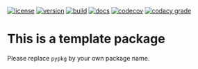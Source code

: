 [![license](https://img.shields.io/pypi/l/pypkg)](https://github.com/ihmeuw-msca/pypkg/blob/main/LICENSE)
[![version](https://img.shields.io/pypi/v/pypkg)](https://pypi.org/project/pypkg)
[![build](https://img.shields.io/github/actions/workflow/status/ihmeuw-msca/pypkg/build.yml?branch=main)](https://github.com/ihmeuw-msca/pypkg/actions)
[![docs](https://img.shields.io/badge/docs-here-green)](https://ihmeuw-msca.github.io/pypkg)
[![codecov](https://img.shields.io/codecov/c/github/ihmeuw-msca/pypkg)](https://codecov.io/gh/ihmeuw-msca/pypkg)
[![codacy grade](https://app.codacy.com/project/badge/Grade/ae72a07785f5469eac234d1f6bdf555f)](https://app.codacy.com/gh/ihmeuw-msca/pypkg/dashboard?utm_source=gh&utm_medium=referral&utm_content=&utm_campaign=Badge_grade)

# This is a template package

Please replace `pypkg` by your own package name.

